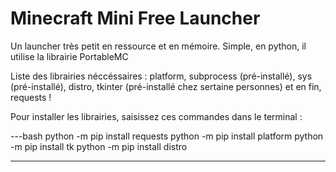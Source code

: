 # Minecraft Mini Free Launcher
Un launcher très petit en ressource et en mémoire. Simple, en python, il utilise la librairie PortableMC

Liste des librairies néccéssaires : platform, subprocess (pré-installé), sys (pré-installé), distro, tkinter (pré-installé chez sertaine personnes) et en fin, requests !

Pour installer les librairies, saisissez ces commandes dans le terminal :

---bash
python -m pip install requests
python -m pip install platform
python -m pip install tk
python -m pip install distro

---
